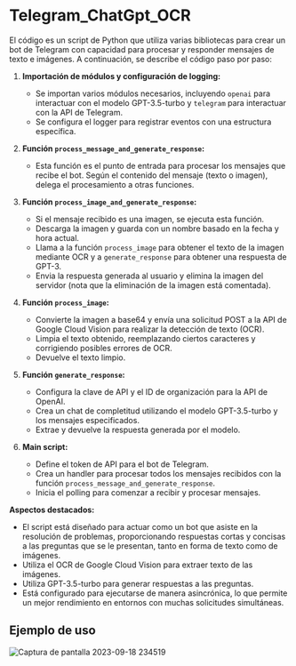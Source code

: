 # Telegram_ChatGpt_OCR
El código es un script de Python que utiliza varias bibliotecas para crear un bot de Telegram con capacidad para procesar y responder mensajes de texto e imágenes. A continuación, se describe el código paso por paso:

1. **Importación de módulos y configuración de logging:**
    - Se importan varios módulos necesarios, incluyendo `openai` para interactuar con el modelo GPT-3.5-turbo y `telegram` para interactuar con la API de Telegram.
    - Se configura el logger para registrar eventos con una estructura específica.

2. **Función `process_message_and_generate_response`:**
    - Esta función es el punto de entrada para procesar los mensajes que recibe el bot. Según el contenido del mensaje (texto o imagen), delega el procesamiento a otras funciones.

3. **Función `process_image_and_generate_response`:**
    - Si el mensaje recibido es una imagen, se ejecuta esta función. 
    - Descarga la imagen y guarda con un nombre basado en la fecha y hora actual.
    - Llama a la función `process_image` para obtener el texto de la imagen mediante OCR y a `generate_response` para obtener una respuesta de GPT-3.
    - Envia la respuesta generada al usuario y elimina la imagen del servidor (nota que la eliminación de la imagen está comentada).

4. **Función `process_image`:**
    - Convierte la imagen a base64 y envía una solicitud POST a la API de Google Cloud Vision para realizar la detección de texto (OCR).
    - Limpia el texto obtenido, reemplazando ciertos caracteres y corrigiendo posibles errores de OCR.
    - Devuelve el texto limpio.

5. **Función `generate_response`:**
    - Configura la clave de API y el ID de organización para la API de OpenAI.
    - Crea un chat de completitud utilizando el modelo GPT-3.5-turbo y los mensajes especificados.
    - Extrae y devuelve la respuesta generada por el modelo.

6. **Main script:**
    - Define el token de API para el bot de Telegram.
    - Crea un handler para procesar todos los mensajes recibidos con la función `process_message_and_generate_response`.
    - Inicia el polling para comenzar a recibir y procesar mensajes.

**Aspectos destacados:**
- El script está diseñado para actuar como un bot que asiste en la resolución de problemas, proporcionando respuestas cortas y concisas a las preguntas que se le presentan, tanto en forma de texto como de imágenes.
- Utiliza el OCR de Google Cloud Vision para extraer texto de las imágenes.
- Utiliza GPT-3.5-turbo para generar respuestas a las preguntas.
- Está configurado para ejecutarse de manera asincrónica, lo que permite un mejor rendimiento en entornos con muchas solicitudes simultáneas.

## Ejemplo de uso
![Captura de pantalla 2023-09-18 234519](https://github.com/HonroAvisp/Telegram_ChatGpt_OCR/assets/73007200/3705afc8-f337-46e9-bc69-1e7a152a8405)
